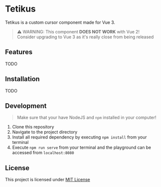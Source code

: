 # Tetikus

Tetikus is a custom cursor component made for Vue 3.

> ⚠️ WARNING: This component **DOES NOT WORK** with Vue 2! Consider upgrading to Vue 3 as it's really close from being released

## Features

TODO

## Installation

TODO

## Development

> Make sure that your have NodeJS and `npm` installed in your computer!

1. Clone this repository
2. Navigate to the project directory
3. Install all required dependency by executing `npm install` from your terminal
4. Execute `npm run serve` from your terminal and the playground can be accessed from `localhost:8080`

## License

This project is licensed under [MIT License](LICENSE)
